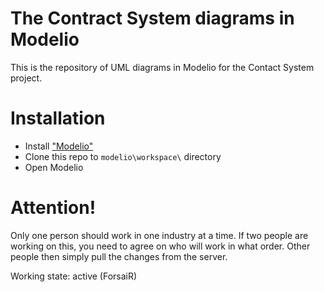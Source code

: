 # The Contract System diagrams in Modelio
This is the repository of UML diagrams in Modelio for the Contact System project.


# Installation
 - Install ["Modelio"](https://www.modelio.org/)
 - Clone this repo to `modelio\workspace\` directory
 - Open Modelio
 
# Attention!
Only one person should work in one industry at a time. If two people are working on this, you need to agree on who will work in what order. Other people then simply pull the changes from the server.

Working state: active (ForsaiR)
